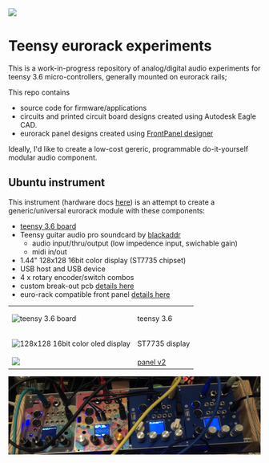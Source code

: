 <img src='https://github.com/newdigate/teensy-eurorack/raw/master/hardware/images/Ubuntu%20assembly%20v120.3.png' width='250px'/>

# Teensy eurorack experiments
This is a work-in-progress repository of analog/digital audio experiments for teensy 3.6 micro-controllers, generally mounted on eurorack rails; 

This repo contains 
* source code for firmware/applications
* circuits and printed circuit board designs created using Autodesk Eagle CAD.
* eurorack panel designs created using [FrontPanel designer](http://www.schaeffer-ag.de/en/downloads/front_panel_designer/?no_cache=1 "Front panel designer download")

Ideally, I'd like to create a low-cost gereric, programmable do-it-yourself modular audio component. 

## Ubuntu instrument 
This instrument (hardware docs [here](hardware)) is an attempt to create a generic/universal eurorack module with these components:
 * [teensy 3.6 board](https://www.pjrc.com/store/teensy36.html "teensy 3.6 board")
 * Teensy guitar audio pro soundcard by [blackaddr](http://www.blackaddr.com)
   * audio input/thru/output (low impedence input, swichable gain)
   * midi in/out
 * 1.44" 128x128 16bit color display (ST7735 chipset)
 * USB host and USB device 
 * 4 x rotary encoder/switch combos
 * custom break-out pcb [details here](/hardware/ubuntu/eagle/ubuntu "custom breakout board circuit and pcb") 
 * euro-rack compatible front panel [details here](https://github.com/newdigate/teensy-eurorack/tree/master/hardware/panels "eurorack panels")

<table> 
  
<tr>
<td>
  
 ![teensy 3.6 board](https://raw.githubusercontent.com/newdigate/teensy-eurorack/master/hardware/images/teensy3.6.svg?sanitize=true "teensy 3.6 board") 

</td>
<td>
  teensy 3.6
</td>   
</tr> 
  
  
<tr>
<td>
  
![128x128 16bit color oled display](https://raw.githubusercontent.com/newdigate/teensy-eurorack/master/hardware/images/st7735.svg?sanitize=true "128x128 16bit color oled display")

</td>
<td>
  ST7735 display
</td>   
</tr> 

<tr>
    <td>

  <img src="https://raw.githubusercontent.com/newdigate/teensy-eurorack/master/hardware/images/Ubuntu%20assembly%20v120.3.png" width="150px"/>

  </td>
    <td>
    <a href="https://github.com/newdigate/teensy-eurorack/tree/master/hardware">
      panel v2
      </a>
    </td>
    
  </tr>
</table>

![teensy eurorack](hardware/images/teensy-eurorack.jpg)
